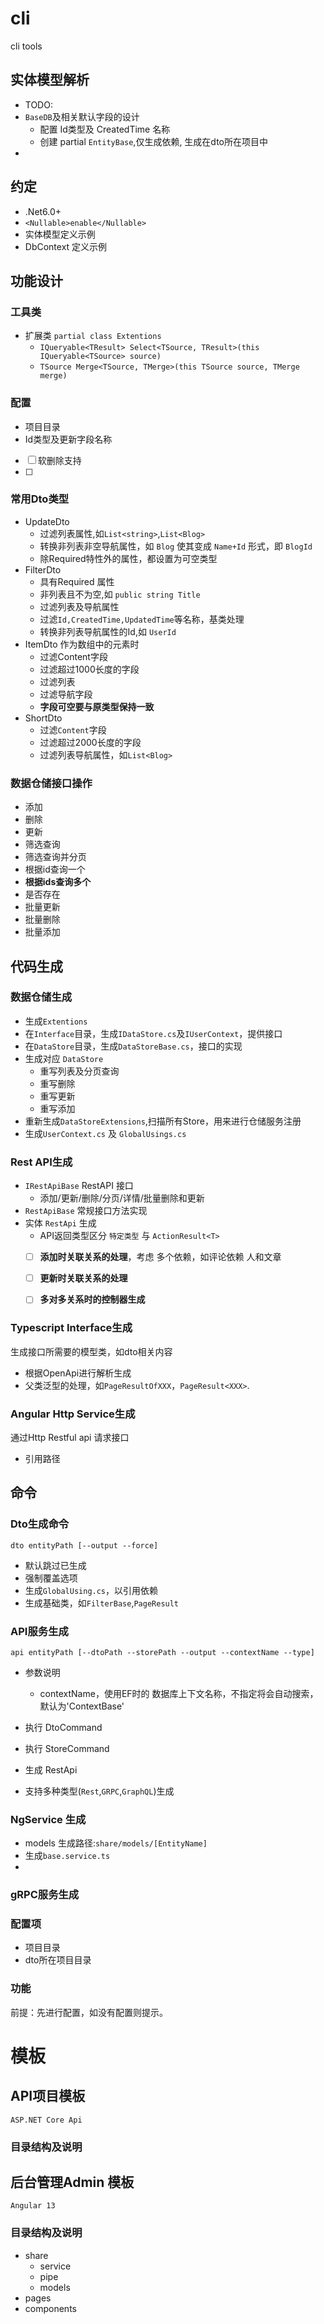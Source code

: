# cli
cli tools
## 实体模型解析
- TODO:
- `BaseDB`及相关默认字段的设计
  - 配置 Id类型及 CreatedTime 名称
  - 创建 partial `EntityBase`,仅生成依赖, 生成在dto所在项目中
- 

## 约定
- .Net6.0+
- `<Nullable>enable</Nullable>`
- 实体模型定义示例
- DbContext 定义示例

## 功能设计
### 工具类
- 扩展类 `partial class Extentions`
  - `IQueryable<TResult> Select<TSource, TResult>(this IQueryable<TSource> source)`
  - `TSource Merge<TSource, TMerge>(this TSource source, TMerge merge)`

### 配置
-  项目目录
-  Id类型及更新字段名称
-  [ ] 软删除支持
-  [ ] 

### 常用Dto类型
- UpdateDto
  - 过滤列表属性,如`List<string>`,`List<Blog>`
  - 转换非列表非空导航属性，如 `Blog` 使其变成 `Name+Id` 形式，即 `BlogId`
  - 除Required特性外的属性，都设置为可空类型
- FilterDto
  - 具有Required 属性
  - 非列表且不为空,如 `public string Title`
  - 过滤列表及导航属性
  - 过滤`Id,CreatedTime,UpdatedTime`等名称，基类处理
  - 转换非列表导航属性的Id,如 `UserId`
- ItemDto 作为数组中的元素时
  - 过滤Content字段
  - 过滤超过1000长度的字段
  - 过滤列表
  - 过滤导航字段
  - **字段可空要与原类型保持一致**
- ShortDto 
  - 过滤`Content`字段
  - 过滤超过2000长度的字段
  - 过滤列表导航属性，如`List<Blog>`

### 数据仓储接口操作
- 添加
- 删除
- 更新
- 筛选查询
- 筛选查询并分页
- 根据id查询一个
- **根据ids查询多个**
- 是否存在
- 批量更新
- 批量删除
- 批量添加

## 代码生成

### 数据仓储生成
- 生成`Extentions`
- 在`Interface`目录，生成`IDataStore.cs`及`IUserContext`，提供接口
- 在`DataStore`目录，生成`DataStoreBase.cs`，接口的实现
- 生成对应 `DataStore`
  - 重写列表及分页查询
  - 重写删除
  - 重写更新
  - 重写添加
- 重新生成`DataStoreExtensions`,扫描所有Store，用来进行仓储服务注册
- 生成`UserContext.cs` 及 `GlobalUsings.cs`

### Rest API生成
- `IRestApiBase` RestAPI 接口
  - 添加/更新/删除/分页/详情/批量删除和更新
- `RestApiBase` 常规接口方法实现
- 实体 `RestApi` 生成
  - API返回类型区分 `特定类型` 与 `ActionResult<T>`
  - [ ] **添加时关联关系的处理**，考虑 多个依赖，如评论依赖 人和文章
  - [ ] **更新时关联关系的处理**
  - [ ] **多对多关系时的控制器生成**


### Typescript Interface生成
生成接口所需要的模型类，如dto相关内容
- 根据OpenApi进行解析生成
- 父类泛型的处理，如`PageResultOfXXX`，`PageResult<XXX>`.


### Angular Http Service生成
通过Http Restful api 请求接口
- 引用路径


## 命令

### Dto生成命令
`dto entityPath [--output --force]`
- 默认跳过已生成
- 强制覆盖选项
- 生成`GlobalUsing.cs`，以引用依赖
- 生成基础类，如`FilterBase`,`PageResult`

### API服务生成
`api entityPath [--dtoPath --storePath --output --contextName --type]`
- 参数说明
  - contextName，使用EF时的 数据库上下文名称，不指定将会自动搜索，默认为'ContextBase'
- 执行 DtoCommand
- 执行 StoreCommand
- 生成 RestApi

- 支持多种类型(`Rest`,`GRPC`,`GraphQL`)生成

### NgService 生成
- models 生成路径:`share/models/[EntityName]`
- 生成`base.service.ts`
- 



### gRPC服务生成

### 配置项
- 项目目录
- dto所在项目目录

### 功能
前提：先进行配置，如没有配置则提示。



# 模板
## API项目模板
`ASP.NET Core Api`
### 目录结构及说明


## 后台管理Admin 模板
`Angular 13`
### 目录结构及说明
- share
  - service
  - pipe
  - models
- pages
- components
